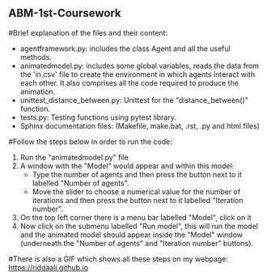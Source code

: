 ##  ABM-1st-Coursework

#Brief explanation of the files and their content:
 
 - agentframework.py: includes the class Agent and all the useful methods.
 - animatedmodel.py: includes some global variables, reads the data from the 'in.csv' file to create the environment in which 
   agents interact with each other. It also comprises all the code required to produce the animation.
 - unittest_distance_between.py: Unittest for the "distance_between()" function.
 - tests.py: Testing functions using pytest library. 
 - Sphinx documentation files: (Makefile, make.bat, .rst, .py and html files)
 
 #Follow the steps below in order to run the code:
 
 1) Run the "animatedmodel.py" file
 2) A window with the "Model" would appear and within this model:
 	- Type the number of agents and then press the button next to it labelled "Number of agents".
 	- Move the slider to choose a numerical value for the number of iterations and then press the button next to it labelled "Iteration number".
 3) On the top left corner there is a menu bar labelled "Model", click on it 
 4) Now click on the submenu labelled "Run model", this will run the model and the animated model should appear inside the "Model" window 
    (underneath the "Number of agents" and "Iteration number" buttons).
 
 #There is also a GIF which shows all these steps on my webpage: https://riddaali.github.io
